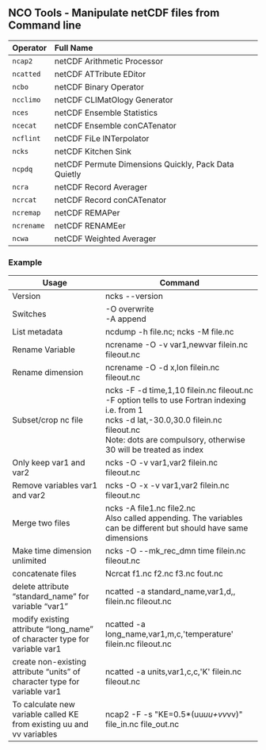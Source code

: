 NCO Tools - Manipulate netCDF files from Command line
-----------------------------------------------------

| Operator | Full Name                  |
| -------- |:-------------------------- |
| `ncap2` | netCDF Arithmetic Processor |
| `ncatted` | netCDF ATTribute EDitor   |
| `ncbo` | netCDF Binary Operator       |
| `ncclimo` | netCDF CLIMatOlogy Generator |
| `nces` | netCDF Ensemble Statistics   |
| `ncecat` | netCDF Ensemble conCATenator |
| `ncflint` | netCDF FiLe INTerpolator  |
| `ncks` | netCDF Kitchen Sink          |
| `ncpdq` | netCDF Permute Dimensions Quickly, Pack Data Quietly |
| `ncra` | netCDF Record Averager       |
| `ncrcat` | netCDF Record conCATenator |
| `ncremap` | netCDF REMAPer          |
| `ncrename` | netCDF RENAMEer          |
| `ncwa` | netCDF Weighted Averager     |



### Example

| Usage | Command |
|--|--|
| Version |	ncks --version |
| Switches |	-O overwrite <br> -A append |
| List metadata |	ncdump -h file.nc;  ncks -M file.nc |
| Rename Variable |	ncrename -O -v var1,newvar filein.nc fileout.nc |
| Rename dimension |	ncrename -O -d x,lon filein.nc fileout.nc |
| Subset/crop nc file |	ncks -F -d time,1,10 filein.nc fileout.nc <br> -F option tells to use Fortran indexing i.e. from 1 <br> ncks -d lat,-30.0,30.0 filein.nc fileout.nc <br> Note: dots are compulsory, otherwise 30 will be treated as index |
| Only keep var1 and var2 |	ncks -O -v var1,var2 filein.nc fileout.nc |
| Remove variables var1 and var2	| ncks -O -x -v var1,var2 filein.nc fileout.nc |
| Merge two files	| ncks -A file1.nc file2.nc <br> Also called appending. The variables can be different but should have same dimensions |
| Make time dimension unlimited |	ncks -O --mk_rec_dmn time filein.nc fileout.nc |
| concatenate files |	Ncrcat f1.nc f2.nc f3.nc fout.nc |
| delete attribute “standard_name” for variable “var1”	| ncatted -a standard_name,var1,d,, filein.nc fileout.nc |
| modify existing attribute “long_name” of character type for variable var1	| ncatted -a long_name,var1,m,c,'temperature' filein.nc fileout.nc |
| create non-existing attribute “units” of character type for variable var1	| ncatted -a units,var1,c,c,'K' filein.nc fileout.nc |
| To calculate new variable called KE from existing uu and vv variables |	ncap2 -F -s "KE=0.5*(uu*uu+vv*vv)" file_in.nc file_out.nc |
	
	
	
	
	
	
	
	
	
	
	
	
	
	
